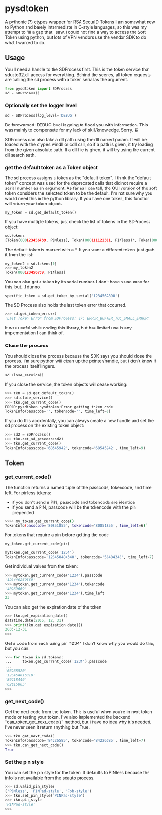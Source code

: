 # pysdtoken
A pythonic (?) ctypes wrapper for RSA SecurID Tokens
I am somewhat new to Python and barely intermediate in C-style languages, so this was my attempt to fill a gap that I saw. I could not find a way to access the Soft Token using python, but lots of VPN vendors use the vendor SDK to do what I wanted to do. 

## Usage
You'll need a handle to the SDProcess first. This is the token service that sduato32.dll access for everything. Behind the scenes, all token requests are calling the sd process with a token serial as the argument.
```python
from pysdtoken import SDProcess
sd = SDProcess()
```


### Optionally set the logger level
```python
sd = SDProcess(log_level='DEBUG')
```
Be forewarned: DEBUG level is going to flood you with information. This was mainly to compensate for my lack of skill/knowledge. Sorry. :grinning:

SDProcess can also take a dll path using the dll named param. It will be loaded with the ctypes windll or cdll call, so if a path is given, it try loading from the given absolute path. If a dll file is given, it will try using the current dll search path.

### get the default token as a Token object
The sd process assigns a token as the "default token". I think the "default token" concept was used for the deprecated calls that did not require a serial number as an argument. As far as I can tell, the GUI version of the soft token considers the selected token to be the default. I'm not sure why you would need this in the python library. If you have one token, this function will return your token object.
```python
my_token = sd.get_default_token()
```
If you have multiple tokens, just check the list of tokens in the SDProcess object:
```python
sd.tokens
[Token(000123456789, PINless), Token(000111122311, PINless)*, Token(000234567654, PINless), Token(12343212345, PINless)]
```
The default token is marked with a *. If you want a different token, just grab it from the list:
```python
my_token2 = sd.tokens[0]
>>> my_token2
Token(000123456789, PINless)
```
 You can also get a token by its serial number. I don't have a use case for this, but...I dunno.
 ```python
specific_token = sd.get_token_by_serial('1234567890')
```

The SD Process also holds the last token error that occurred.
```python
>>> sd.get_token_error()
'Last Token Error from SDProcess: 17: ERROR_BUFFER_TOO_SMALL_ERROR'
```
It was useful while coding this library, but has limited use in any implementation I can think of.

### Close the process
You should close the process because the SDK says you should close the process. I'm sure python will clean up the pointer/handle, but I don't know if the process itself lingers.
```python
sd.close_service()
```
If you close the service, the token objects will cease working:
```python
>>> tkn = sd.get_default_token()
>>> sd.close_service()
>>> tkn.get_current_code()
ERROR:pysdtoken.pysdtoken:Error getting token code.
TokenInfo(passcode='', tokencode='', time_left=0)
```

If you do this accidentally, you can always create a new handle and set the sd process on the existing token object:
```python
>>> sd2 = SDProcess()
>>> tkn.set_sd_process(sd2)
>>> tkn.get_current_code()
TokenInfo(passcode='68545942', tokencode='68545942', time_left=9)

```
## Token
### get_current_code()
The function returns a named tuple of the passcode, tokencode, and time left. For pinless tokens:
- if you don't send a PIN, passcode and tokencode are identical
- if you send a PIN, passcode will be the tokencode with the pin prepended
```bash
>>>> my_token.get_current_code()
TokenInfo(passcode='80851855', tokencode='80851855', time_left=6)`
```

For tokens that require a pin before getting the code
```python
my_token.get_current_code(pin)
```

```python
mytoken.get_current_code('1234')
TokenInfo(passcode='123450484340', tokencode='50484340', time_left=7)
```
Get individual values from the token:
```python
>>> mytoken.get_current_code('1234').passcode
'123440269669'
>>> mytoken.get_current_code('1234').tokencode
'40269669'
>>> mytoken.get_current_code('1234').time_left
23
```

You can also get the expiration date of the token
```python
>>> tkn.get_expiration_date()
datetime.date(2035, 12, 31)
>>> print(tkn.get_expiration_date())
2035-12-31
>>>
```

Get a code from each using pin '1234'. I don't know why you would do this, but you can.
```python
>>> for token in sd.tokens:
...     token.get_current_code('1234').passcode
...
'66268520'
'123454816010'
'89718449'
'62015065'
>>>
```
### get_next_code()
Get the next code from the token. This is useful when you're in next token mode or testing your token. I've also implemented the backend "can_token_get_next_code()" method, but I have no idea why it's needed. I've never seen it return anything but True.
```python
>>> tkn.get_next_code()
TokenInfo(passcode='84226585', tokencode='84226585', time_left=7)
>>> tkn.can_get_next_code()
True
```

### Set the pin style
You can set the pin style for the token. It defaults to PINless because the info is not available from the sdauto process.
```python
>>> sd.valid_pin_styles
('PINless', 'PINPad-style', 'Fob-style')
>>> tkn.set_pin_style('PINPad-style')
>>> tkn.pin_style
'PINPad-style'
>>>
```
